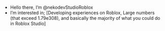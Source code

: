 - Hello there, I’m @nekodevStudioRoblox
- I’m interested in; [Developing experiences on Roblox, Large numbers (that exceed 1.79e308), and basically the majority of what you could do in Roblox Studio]

<!---
nekodevStudioRoblox/nekodevStudioRoblox is a ✨ special ✨ repository because its `README.md` (this file) appears on your GitHub profile.
You can click the Preview link to take a look at your changes.
--->
